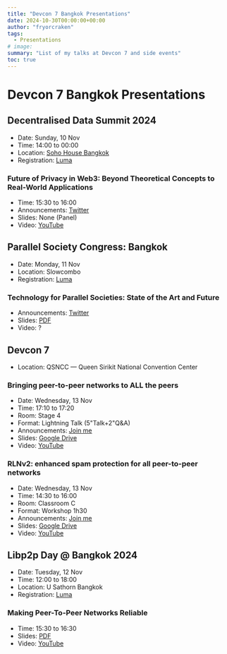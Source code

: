```yaml
---
title: "Devcon 7 Bangkok Presentations"
date: 2024-10-30T00:00:00+00:00
author: "fryorcraken"
tags:
  - Presentations
# image: 
summary: "List of my talks at Devcon 7 and side events"
toc: true
---
```


# Devcon 7 Bangkok Presentations

## Decentralised Data Summit 2024

- Date: Sunday, 10 Nov
- Time: 14:00 to  00:00
- Location: [Soho House Bangkok](https://www.sohohouse.com/es/houses/soho-house-bangkok)
- Registration: [Luma](https://lu.ma/ysjjjaxa)

### Future of Privacy in Web3: Beyond Theoretical Concepts to Real-World Applications

- Time: 15:30 to 16:00
- Announcements: [Twitter](https://x.com/Codex_storage/status/1849536546430464431)
- Slides: None (Panel)
- Video: [YouTube](https://www.youtube.com/watch?v=Qi5EZex3WpM&list=PL6IfS1ZWlbTB9WeDHOv2-nvpiaZIQiKOE&index=3)

## Parallel Society Congress: Bangkok

- Date: Monday, 11 Nov
- Location: Slowcombo
- Registration: [Luma](https://lu.ma/psc1?tk=G6mWsf)

### Technology for Parallel Societies: State of the Art and Future

- Announcements: [Twitter](https://x.com/Logos_network/status/1852971229222683126)
- Slides: [PDF](/docs/PSC_-_Technology_for_Parallel_Societies_State_of_the_Art_and_Future.pdf)
- Video: ?

## Devcon 7

- Location: QSNCC — Queen Sirikit National Convention Center

### Bringing peer-to-peer networks to ALL the peers

- Date: Wednesday, 13 Nov
- Time: 17:10 to 17:20
- Room: Stage 4
- Format: Lightning Talk (5"Talk+2"Q&A)
- Announcements: [Join me](https://devcon.org/en/sea/schedule/PREYYS/)
- Slides: [Google Drive](https://drive.google.com/file/d/1yjjc__aTeG8PJhisw5J2XfyrdF0tu2OI/view)
- Video: [YouTube](https://www.youtube.com/watch?v=8qAn_5NTQZY)

### RLNv2: enhanced spam protection for all peer-to-peer networks

- Date: Wednesday, 13 Nov
- Time: 14:30 to 16:00
- Room: Classroom C
- Format: Workshop 1h30
- Announcements: [Join me](https://devcon.org/en/sea/schedule/ZFJXFP/)
- Slides: [Google Drive](https://drive.google.com/file/d/17x2lMNSNLoeu0Q0z9SNHtLI-zBk_DdIB/view)
- Video: [YouTube](https://www.youtube.com/watch?v=EH6zUu6AzlQ)

## Libp2p Day @ Bangkok 2024

- Date: Tuesday, 12 Nov
- Time: 12:00 to 18:00
- Location: U Sathorn Bangkok
- Registration: [Luma](https://lu.ma/d7kx0r2s)

### Making Peer-To-Peer Networks Reliable

- Time: 15:30 to 16:30
- Slides: [PDF](/docs/Libp2p_Day_2024_-_Making_peer-to-peer_networks_reliable.pdf)
- Video: [YouTube](https://www.youtube.com/watch?v=D9NzMbjNEO4)
